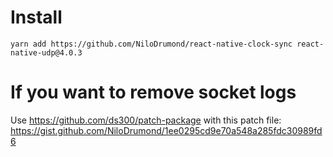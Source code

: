 # Install
```
yarn add https://github.com/NiloDrumond/react-native-clock-sync react-native-udp@4.0.3
```
# If you want to remove socket logs

Use https://github.com/ds300/patch-package with this patch file:
https://gist.github.com/NiloDrumond/1ee0295cd9e70a548a285fdc30989fd6

